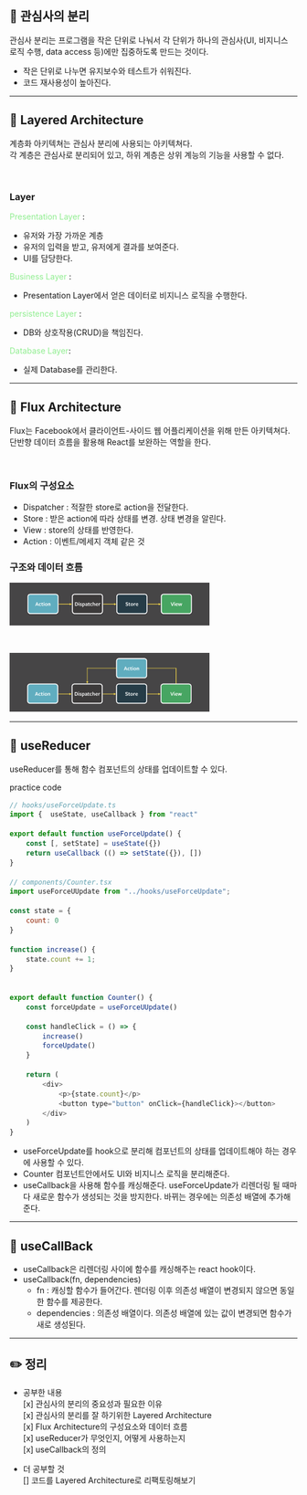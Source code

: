 ## 👀 관심사의 분리

관심사 분리는 프로그램을 작은 단위로 나눠서 각 단위가 하나의 관심사(UI, 비지니스 로직 수행, data access 등)에만 집중하도록 만드는 것이다.   

- 작은 단위로 나누면 유지보수와 테스트가 쉬워진다.
- 코드 재사용성이 높아진다.

---

## 📍 Layered Architecture

계층화 아키텍쳐는 관심사 분리에 사용되는 아키텍쳐다.    
각 계층은 관심사로 분리되어 있고, 하위 계층은 상위 계능의 기능을 사용할 수 없다.

<br/>

### Layer

<span style="color:lightgreen">Presentation Layer</span> :   
- 유저와 가장 가까운 계층
- 유저의 입력을 받고, 유저에게 결과를 보여준다.
- UI를 담당한다.   

<span style="color:lightgreen">Business Layer</span> :   
- Presentation Layer에서 얻은 데이터로 비지니스 로직을 수행한다.   

<span style="color:lightgreen">persistence Layer</span> :   
- DB와 상호작용(CRUD)을 책임진다.   

<span style="color:lightgreen">Database Layer</span>:    
- 실제 Database를 관리한다.

---

## 📍 Flux Architecture

Flux는 Facebook에서 클라이언트-사이드 웹 어플리케이션을 위해 만든 아키텍쳐다.
단반향 데이터 흐름을 활용해 React를 보완하는 역할을 한다.

<br/>

### Flux의 구성요소
- Dispatcher : 적잘한 store로 action을 전달한다.
- Store : 받은 action에 따라 상태를 변경. 상태 변경을 알린다.
- View : store의 상태를 반영한다.
- Action : 이벤트/메세지 객체 같은 것

### 구조와 데이터 흐름
<img src="/public/flux.png" width="350px" title="" ></img>

<br/>

<img src="/public/flux-2.png" width="350px" title=""></img>

---

## 📍 useReducer
useReducer를 통해 함수 컴포넌트의 상태를 업데이트할 수 있다.

practice code

```js
// hooks/useForceUpdate.ts
import {  useState, useCallback } from "react"

export default function useForceUpdate() {
    const [, setState] = useState({})
    return useCallback (() => setState({}), [])
}

// components/Counter.tsx
import useForceUUpdate from "../hooks/useForceUpdate";

const state = {
    count: 0
}

function increase() {
    state.count += 1;
}


export default function Counter() {
    const forceUpdate = useForceUUpdate()

    const handleClick = () => {
        increase()
        forceUpdate()
    }
    
    return (
        <div>
            <p>{state.count}</p>
            <button type="button" onClick={handleClick}></button>
        </div>
    )
}
```
- useForceUpdate를 hook으로 분리해 컴포넌트의 상태를 업데이트해야 하는 경우에 사용할 수 있다.
- Counter 컴포넌트안에서도 UI와 비지니스 로직을 분리해준다.
- useCallback을 사용해 함수를 캐싱해준다. useForceUpdate가 리렌더링 될 때마다 새로운 함수가 생성되는 것을 방지한다. 바뀌는 경우에는 의존성 배열에 추가해준다.

---

## 📍 useCallBack

- useCallback은 리렌더링 사이에 함수를 캐싱해주는 react hook이다.
- useCallback(fn, dependencies)
    - fn : 캐싱할 함수가 들어간다. 렌더링 이후 의존성 배열이 변경되지 않으면 동일한 함수를 제공한다. 
    - dependencies : 의존성 배열이다. 의존성 배열에 있는 값이 변경되면 함수가 새로 생성된다.


---

## ✏️ 정리
- 공부한 내용   
    [x] 관심사의 분리의 중요성과 필요한 이유    
    [x] 관심사의 분리를 잘 하기위한 Layered Architecture   
    [x] Flux Architecture의 구성요소와 데이터 흐름   
    [x] useReducer가 무엇인지, 어떻게 사용하는지   
    [x] useCallback의 정의

- 더 공부할 것   
    [] 코드를 Layered Architecture로 리팩토링해보기